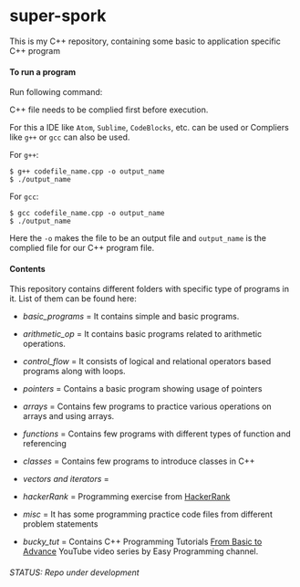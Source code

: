 # super-spork
This is my C++ repository, containing some basic to application specific C++ program

#### To run a program

Run following command:

C++ file needs to be complied first before execution.

For this a IDE like `Atom`, `Sublime`, `CodeBlocks`, etc. can be used
or
Compliers like `g++` or `gcc` can also be used.

For `g++`:
```
$ g++ codefile_name.cpp -o output_name
$ ./output_name
```

For `gcc`:
```
$ gcc codefile_name.cpp -o output_name
$ ./output_name
```
Here the `-o` makes the file to be an output file  and `output_name` is the complied file for our C++ program file.


#### Contents

This repository contains different folders with specific type of programs in it. List of them can be found here:
- *basic_programs* = It contains simple and basic programs.
- *arithmetic_op* = It contains basic programs related to arithmetic operations.
- *control_flow* = It consists of logical and relational operators based programs along with loops.
- *pointers* = Contains a basic program showing usage of pointers
- *arrays* = Contains few programs to practice various operations on arrays and using arrays.
- *functions* = Contains few programs with different types of function and referencing
- *classes* = Contains few programs to introduce classes in C++
- *vectors and iterators* =

- *hackerRank* = Programming exercise from [HackerRank](https://www.hackerrank.com/domains/cpp/cpp-introduction)
- *misc* = It has some programming practice code files from different problem statements
- *bucky_tut* = Contains C++ Programming Tutorials [From Basic to Advance](https://www.youtube.com/playlist?list=PLwyVx3OgslBV9bwueaxIXaXIcIWolYMk) YouTube video series by Easy Programming channel.

###### STATUS: Repo under development
